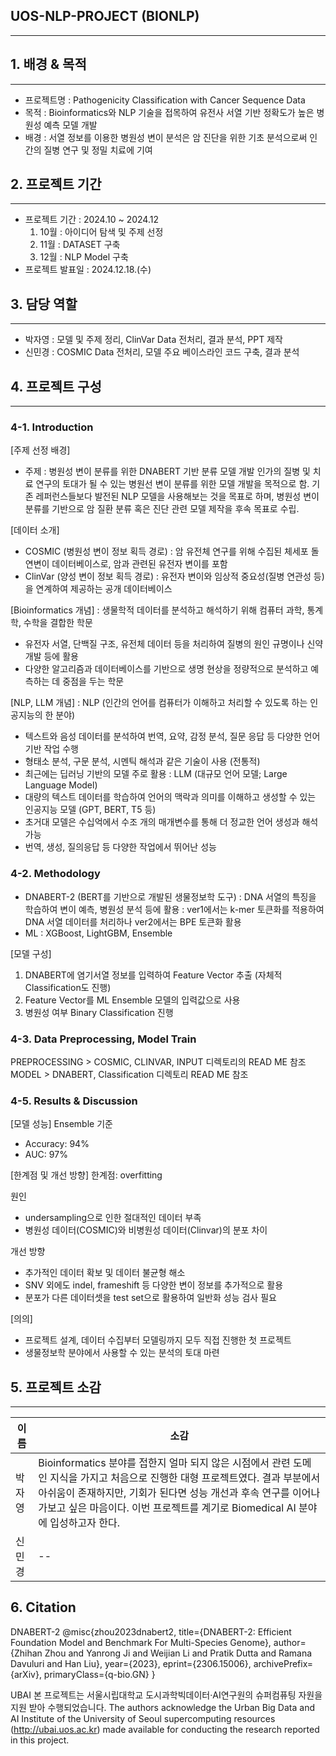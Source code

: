 ## UOS-NLP-PROJECT (BIONLP)

---

## 1. 배경 & 목적


---

- 프로젝트명 : Pathogenicity Classification with Cancer Sequence Data
- 목적 : Bioinformatics와 NLP 기술을 접목하여 유전사 서열 기반 정확도가 높은 병원성 예측 모델 개발
- 배경 : 서열 정보를 이용한 병원성 변이 분석은 암 진단을 위한 기초 분석으로써 인간의 질병 연구 및 정밀 치료에 기여

## 2. 프로젝트 기간

---

- 프로젝트 기간 : 2024.10 ~ 2024.12
  1. 10월 : 아이디어 탐색 및 주제 선정
  2. 11월 : DATASET 구축
  3. 12월 : NLP Model 구축
- 프로젝트 발표일 : 2024.12.18.(수)



## 3. 담당 역할

---

- 박자영 : 모델 및 주제 정리, ClinVar Data 전처리, 결과 분석, PPT 제작
- 신민경 : COSMIC Data 전처리, 모델 주요 베이스라인 코드 구축, 결과 분석


## 4. 프로젝트 구성

---

### 4-1. Introduction
[주제 선정 배경]
- 주제 : 병원성 변이 분류를 위한 DNABERT 기반 분류 모델 개발
인가의 질병 및 치료 연구의 토대가 될 수 있는 병원선 변이 분류를 위한 모델 개발을 목적으로 함.
기존 레퍼런스들보다 발전된 NLP 모델을 사용해보는 것을 목표로 하며, 병원성 변이 분류를 기반으로 암 질환 분류 혹은 진단 관련 모델 제작을 후속 목표로 수립.
  
[데이터 소개]
- COSMIC (병원성 변이 정보 획득 경로)
  : 암 유전체 연구를 위해 수집된 체세포 돌연변이 데이터베이스로, 암과 관련된 유전자 변이를 포함
- ClinVar (양성 변이 정보 획득 경로)
  : 유전자 변이와 임상적 중요성(질병 연관성 등)을 연계하여 제공하는 공개 데이터베이스

[Bioinformatics 개념]
: 생물학적 데이터를 분석하고 해석하기 위해 컴퓨터 과학, 통계학, 수학을 결합한 학문
- 유전자 서열, 단백질 구조, 유전체 데이터 등을 처리하여 질병의 원인 규명이나 신약 개발 등에 활용
- 다양한 알고리즘과 데이터베이스를 기반으로 생명 현상을 정량적으로 분석하고 예측하는 데 중점을 두는 학문

[NLP, LLM 개념]
: NLP (인간의 언어를 컴퓨터가 이해하고 처리할 수 있도록 하는 인공지능의 한 분야)
  - 텍스트와 음성 데이터를 분석하여 번역, 요약, 감정 분석, 질문 응답 등 다양한 언어 기반 작업 수행
  - 형태소 분석, 구문 분석, 시멘틱 해석과 같은 기술이 사용 (전통적)
  - 최근에는 딥러닝 기반의 모델 주로 활용
: LLM (대규모 언어 모델; Large Language Model)
  - 대량의 텍스트 데이터를 학습하여 언어의 맥락과 의미를 이해하고 생성할 수 있는 인공지능 모델 (GPT, BERT, T5 등)
  - 초거대 모델은 수십억에서 수조 개의 매개변수를 통해 더 정교한 언어 생성과 해석 가능
  - 번역, 생성, 질의응답 등 다양한 작업에서 뛰어난 성능


### 4-2. Methodology
- DNABERT-2 (BERT를 기반으로 개발된 생물정보학 도구)
  : DNA 서열의 특징을 학습하여 변이 예측, 병원성 분석 등에 활용
  : ver1에서는 k-mer 토큰화를 적용하여 DNA 서열 데이터를 처리하나 ver2에서는 BPE 토큰화 활용
- ML : XGBoost, LightGBM, Ensemble

[모델 구성]
1. DNABERT에 염기서열 정보를 입력하여 Feature Vector 추출 (자체적 Classification도 진행)
2. Feature Vector를 ML Ensemble 모델의 입력값으로 사용
3. 병원성 여부 Binary Classification 진행

### 4-3. Data Preprocessing, Model Train
PREPROCESSING > COSMIC, CLINVAR, INPUT 디렉토리의 READ ME 참조
MODEL > DNABERT, Classification 디렉토리 READ ME 참조

### 4-5. Results & Discussion
[모델 성능]
Ensemble 기준
- Accuracy: 94%
- AUC: 97%

[한계점 및 개선 방향]
한계점: overfitting

원인
- undersampling으로 인한 절대적인 데이터 부족
- 병원성 데이터(COSMIC)와 비병원성 데이터(Clinvar)의 분포 차이

개선 방향
- 추가적인 데이터 확보 및 데이터 불균형 해소
- SNV 외에도 indel, frameshift 등 다양한 변이 정보를 추가적으로 활용
- 분포가 다른 데이터셋을 test set으로 활용하여 일반화 성능 검사 필요

[의의]
- 프로젝트 설계, 데이터 수집부터 모델링까지 모두 직접 진행한 첫 프로젝트
- 생물정보학 분야에서 사용할 수 있는 분석의 토대 마련


## 5. 프로젝트 소감

---


| 이름 | 소감 |
| --- | --- | 
| 박자영 | Bioinformatics 분야를 접한지 얼마 되지 않은 시점에서 관련 도메인 지식을 가지고 처음으로 진행한 대형 프로젝트였다. 결과 부분에서 아쉬움이 존재하지만, 기회가 된다면 성능 개선과 후속 연구를 이어나가보고 싶은 마음이다. 이번 프로젝트를 계기로 Biomedical AI 분야에 입성하고자 한다.|
| 신민경 | -- |

## 6. Citation
DNABERT-2
    @misc{zhou2023dnabert2,
      title={DNABERT-2: Efficient Foundation Model and Benchmark For Multi-Species Genome}, 
      author={Zhihan Zhou and Yanrong Ji and Weijian Li and Pratik Dutta and Ramana Davuluri and Han Liu},
      year={2023},
      eprint={2306.15006},
      archivePrefix={arXiv},
      primaryClass={q-bio.GN}
    }

UBAI
    본 프로젝트는 서울시립대학교 도시과학빅데이터·AI연구원의 슈퍼컴퓨팅 자원을 지원 받아 수행되었습니다.
    The authors acknowledge the Urban Big Data and AI Institute of the University of Seoul supercomputing resources (http://ubai.uos.ac.kr) made available for conducting the research reported in this project.
